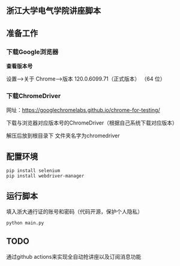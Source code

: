 ## 浙江大学电气学院讲座脚本

## 准备工作

### 下载Google浏览器

**查看版本号**

设置-->关于 Chrome-->版本 120.0.6099.71（正式版本） （64 位）

### 下载ChromeDriver

网址：https://googlechromelabs.github.io/chrome-for-testing/

下载与浏览器对应版本号的ChromeDriver（根据自己系统下载对应版本）

解压后放到根目录下 文件夹名字为chromedriver

## 配置环境

```
pip install selenium
pip install webdriver-manager
```

## 运行脚本

填入浙大通行证的账号和密码（代码开源，保护个人隐私）

```
python main.py
```

## TODO

通过github actions来实现全自动抢讲座以及订阅消息功能
